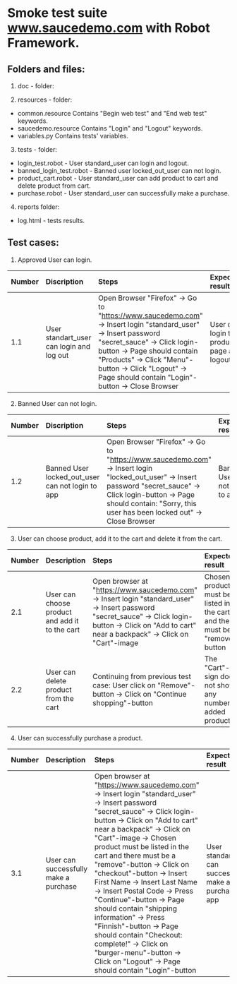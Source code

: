 # Smoke test suite www.saucedemo.com with Robot Framework.
## Folders and files:

1. doc - folder:
 
2. resources - folder:
 - common.resource Contains "Begin web test" and "End web test" keywords.
 - saucedemo.resource Contains "Login" and "Logout" keywords.
 - variables.py Contains tests' variables.

3. tests - folder:
 - login_test.robot - User standard_user can login and logout.
 - banned_login_test.robot - Banned user locked_out_user can not login.
 - product_cart.robot - User standard_user can add product to cart and delete product from cart.
 - purchase.robot - User standard_user can successfully make a purchase.

4. reports folder:
 - log.html - tests results.

## Test cases:

1. Approved User can login.

| Number | Discription | Steps | Expected result |
| :-- | :-- | :-- | :-- |
| 1.1 | User standart_user can login and log out | Open Browser "Firefox" -> Go to "https://www.saucedemo.com" -> Insert login "standard_user" -> Insert password "secret_sauce" -> Click login-button -> Page should contain "Products" -> Click "Menu"-button -> Click "Logout" -> Page should contain "Login"-button -> Close Browser| User can login to products page and logout|

2. Banned User can not login.

| Number | Discription | Steps | Expected result |
| :-- | :-- | :-- | :-- |
| 1.2 | Banned User locked_out_user can not login to app | Open Browser "Firefox" -> Go to "https://www.saucedemo.com" -> Insert login "locked_out_user" -> Insert password "secret_sauce" -> Click login-button -> Page should contain: "Sorry, this user has been locked out" -> Close Browser | Banned User can not login to app

3. User can choose product, add it to the cart and delete it from the cart.

| Number | Description | Steps | Expected result |
| :-- | :-- | :-- | :-- |
| 2.1 | User can choose product and add it to the cart | Open browser at "https://www.saucedemo.com" -> Insert login "standard_user" -> Insert password "secret_sauce" -> Click login-button -> Click on "Add to cart" near a backpack" -> Click on "Cart"-image | Chosen product must be listed in the cart and there must be a "remove"-button |
| 2.2 | User can delete product from the cart | Continuing from previous test case: User click on "Remove"-button -> Click on "Continue shopping"-button | The "Cart"-sign does not show any number of added products |

4. User can successfully purchase a product.

| Number | Description | Steps | Expected result |
| :-- | :-- | :-- | :-- |
| 3.1 | User can successfully make a purchase | Open browser at "https://www.saucedemo.com" -> Insert login "standard_user" -> Insert password "secret_sauce" -> Click login-button -> Click on "Add to cart" near a backpack" -> Click on "Cart"-image -> Chosen product must be listed in the cart and there must be a "remove"-button -> Click on "checkout"-button -> Insert First Name -> Insert Last Name -> Insert Postal Code -> Press "Continue"-button -> Page should contain "shipping information" -> Press "Finnish"-button -> Page should contain "Checkout: complete!" -> Click on "burger-menu"-button -> Click on "Logout" -> Page should contain "Login"-button| User standard_user can successfully make a purchase on app |
